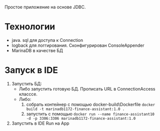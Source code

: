 Простое приложение на основе JDBC.

# Технологии
* java. sql для доступа к Connection
* logback для логгирования. Сконфигурирован ConsoleAppender
* MarinaDB в качестве БД
# Запуск в IDE
  1) Запустить БД:
     * Либо запустить готовую БД. Прописать URL в ConnectionAccess класссе.
     * Либо:
       1) собрать контейнер с помощью docker-build\Dockerfile
          ```docker build -t marinadb1172-finance-assistant:1.0 .```
       2) запустить с помощью 
       ```docker run --name finance-assistant10 -d -p 3306:3306 marinadb1172-finance-assistant:1.0```
  2) Запустить в IDE Run на App
